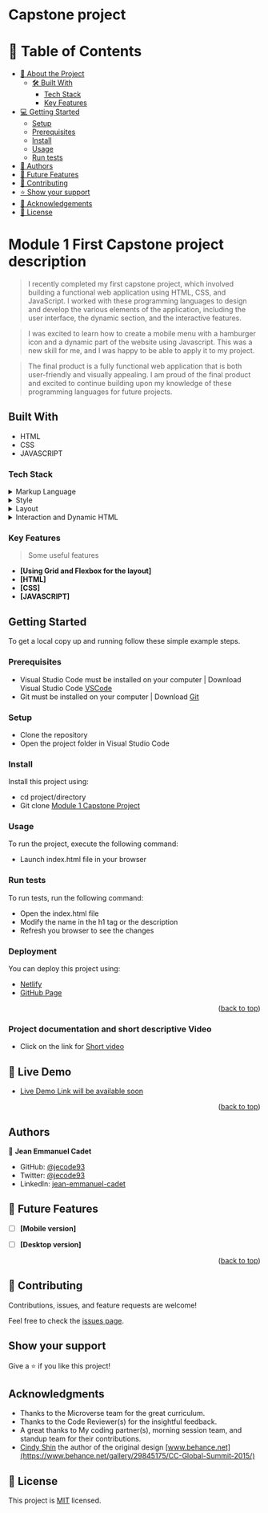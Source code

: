 # Capstone project


# 📗 Table of Contents

- [📖 About the Project](#about-project)
  - [🛠 Built With](#built-with)
    - [Tech Stack](#tech-stack)
    - [Key Features](#key-features)
- [💻 Getting Started](#getting-started)
  - [Setup](#setup)
  - [Prerequisites](#prerequisites)
  - [Install](#install)
  - [Usage](#usage)
  - [Run tests](#run-tests)
- [👥 Authors](#authors)
- [🔭 Future Features](#future-features)
- [🤝 Contributing](#contributing)
- [⭐️ Show your support](#support)
- [🙏 Acknowledgements](#acknowledgements)
- [📝 License](#license)



# Module 1 First Capstone project description

> I recently completed my first capstone project, which involved building a functional web application using HTML, CSS, and JavaScript. I worked with these programming languages to design and develop the various elements of the application, including the user interface, the dynamic section, and the interactive features.

> I was excited to learn how to create a mobile menu with a hamburger icon and a dynamic part of the website using Javascript. This was a new skill for me, and I was happy to be able to apply it to my project.

> The final product is a fully functional web application that is both user-friendly and visually appealing. I am proud of the final product and excited to continue building upon my knowledge of these programming languages for future projects.


## Built With

- HTML
- CSS
- JAVASCRIPT

### Tech Stack <a name="tech-stack"></a>

> 

<details>
  <summary>Markup Language</summary>
  <ul>
    <li><a href="https://developer.mozilla.org/en-US/docs/Web/HTML">HTML</a></li>
  </ul>
</details>

<details>
<summary>Style</summary>
  <ul>
    <li><a href="https://developer.mozilla.org/en-US/docs/Web/CSS">CSS</a></li>
  </ul>
</details>

<details>
<summary>Layout</summary>
  <ul>
    <li><a href="https://developer.mozilla.org/en-US/docs/Learn/CSS/CSS_layout/Grids">Grid</a></li>
    <li><a href="https://developer.mozilla.org/en-US/docs/Learn/CSS/CSS_layout/Flexbox">Flexbox</a></li>
  </ul>
</details>

<details>
<summary>Interaction and Dynamic HTML</summary>
  <ul>
    <li><a href="https://developer.mozilla.org/en-US/docs/Learn/JavaScript">Javascript</a></li>
  </ul>
</details>

### Key Features <a name="key-features"></a>

> Some useful features

- **[Using Grid and Flexbox for the layout]**
- **[HTML]**
- **[CSS]**
- **[JAVASCRIPT]**


<!-- LIVE DEMO -->

## Getting Started

To get a local copy up and running follow these simple example steps.

### Prerequisites
- Visual Studio Code must be installed on your computer | Download Visual Studio Code [VSCode](https://code.visualstudio.com/)
- Git must be installed on your computer | Download [Git](https://git-scm.com/downloads)

### Setup
- Clone the repository
- Open the project folder in Visual Studio Code

### Install

Install this project using:

- cd project/directory
- Git clone [Module 1 Capstone Project](https://github.com/jecode93/first-module-capstone-project.git)

### Usage

To run the project, execute the following command:

- Launch index.html file in your browser


### Run tests

To run tests, run the following command:

- Open the index.html file
- Modify the name in the h1 tag or the description
- Refresh you browser to see the changes

### Deployment

You can deploy this project using:

- [Netlify](https://www.netlify.com/)
- [GitHub Page](https://pages.github.com/)

<p align="right">(<a href="#readme-top">back to top</a>)</p>

### Project documentation and short descriptive Video

- Click on the link for [Short video](https://www.loom.com/share/023a8b7c06d44473acfe5079efe04975?sid=bbc06854-132d-4726-b26f-2a178992ad75)

<!-- LIVE DEMO -->

## 🚀 Live Demo <a name="live-demo"></a>

- [Live Demo Link will be available soon]()

<p align="right">(<a href="#readme-top">back to top</a>)</p>


## Authors


👤 **Jean Emmanuel Cadet**

- GitHub: [@jecode93](https://github.com/jecode93)
- Twitter: [@jecode93](https://twitter.com/jecode93)
- LinkedIn: [jean-emmanuel-cadet](https://www.linkedin.com/in/jean-emmanuel-cadet/)


<!-- FUTURE FEATURES -->

## 🔭 Future Features <a name="future-features"></a>

- [ ] **[Mobile version]**
- [ ] **[Desktop version]**


<p align="right">(<a href="#readme-top">back to top</a>)</p>



## 🤝 Contributing

Contributions, issues, and feature requests are welcome!

Feel free to check the [issues page](../../issues/).

## Show your support

Give a ⭐️ if you like this project!

## Acknowledgments

- Thanks to the Microverse team for the great curriculum.
- Thanks to the Code Reviewer(s) for the insightful feedback.
- A great thanks to My coding partner(s), morning session team, and standup team for their contributions.
- [Cindy Shin](https://www.behance.net/adagio07) the author of the original design [www.behance.net](https://www.behance.net/gallery/29845175/CC-Global-Summit-2015/)

## 📝 License

This project is [MIT](./LICENSE) licensed.